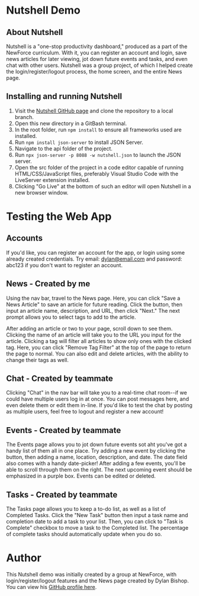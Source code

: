 # Nutshell Demo

## About Nutshell
Nutshell is a "one-stop productivity dashboard," produced as a part of the NewForce curriculum. With it, you can register an account and login, save news articles for later viewing, jot down future events and tasks, and even chat with other users. Nutshell was a group project, of which I helped create the login/register/logout process, the home screen, and the entire News page. 

## Installing and running Nutshell
1. Visit the [Nutshell GitHub page](https://github.com/dylbyl/NutshellDemo/) and clone the repository to a local branch. 
2. Open this new directory in a GitBash terminal. 
3. In the root folder, run `npm install` to ensure all frameworks used are installed. 
4. Run `npm install json-server` to install JSON Server. 
5. Navigate to the api folder of the project.
6. Run `npx json-server -p 8088 -w nutshell.json` to launch the JSON server.
7. Open the src folder of the project in a code editor capable of running HTML/CSS/JavaScript files, preferably Visual Studio Code with the LiveServer extension installed. 
8. Clicking "Go Live" at the bottom of such an editor will open Nutshell in a new browser window.

# Testing the Web App
## Accounts
If you'd like, you can register an account for the app, or login using some already created credentials. Try email: dylan@email.com and password: abc123 if you don't want to register an account.

## News - Created by me
Using the nav bar, travel to the News page. Here, you can click "Save a News Article" to save an article for future reading. Click the button, then input an article name, description, and URL, then click "Next." The next prompt allows you to select tags to add to the article.

After adding an article or two to your page, scroll down to see them. Clicking the name of an article will take you to the URL you input for the article. Clicking a tag will filter all articles to show only ones with the clicked tag. Here, you can click "Remove Tag Filter" at the top of the page to return the page to normal. You can also edit and delete articles, with the ability to change their tags as well.

## Chat - Created by teammate
Clicking "Chat" in the nav bar will take you to a real-time chat room--if we could have multiple users log in at once. You can post messages here, and even delete them or edit them in-line. If you'd like to test the chat by posting as multiple users, feel free to logout and register a new account!

## Events - Created by teammate
The Events page allows you to jot down future events sot aht you've got a handy list of them all in one place. Try adding a new event by clicking the button, then adding a name, location, description, and date. The date field also comes with a handy date-picker! After adding a few events, you'll be able to scroll through them on the right. The next upcoming event should be emphasized in a purple box. Events can be edited or deleted.

## Tasks - Created by teammate
The Tasks page allows you to keep a to-do list, as well as a list of Completed Tasks. Click the "New Task" button then input a task name and completion date to add a task to your list. Then, you can click to "Task is Complete" checkbox to move a task to the Completed list. The percentage of complete tasks should automatically update when you do so.

# Author
This Nutshell demo was initially created by a group at NewForce, with login/register/logout features and the News page created by Dylan Bishop. You can view his [GitHub profile here](https://github.com/dylbyl/).

